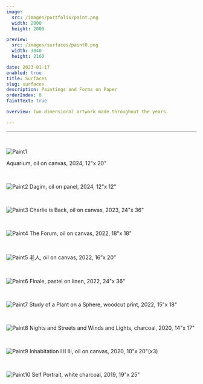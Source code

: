 ```yaml
---
image:
  src: /images/portfolio/paint.png
  width: 2000
  height: 2000

preview:
  src: /images/surfaces/paint0.png
  width: 3840
  height: 2160

date: 2023-01-17
enabled: true
title: Surfaces
slug: surfaces
description: Paintings and Forms on Paper
orderIndex: 8
faintText: true

overview: Two dimensional artwork made throughout the years.

---
```



---

&nbsp;

![Paint1](/images/surfaces/paint1.png "paint1")

Aquarium, oil on canvas, 2024, 12"x 20"

&nbsp;

![Paint2](/images/surfaces/paint2.png "paint2")
Dagim, oil on panel, 2024, 12"x 12"

&nbsp;

![Paint3](/images/surfaces/paint3.png "paint3")
Charlie is Back, oil on canvas, 2023, 24"x 36"

&nbsp;

![Paint4](/images/surfaces/paint4.png "paint4")
The Forum, oil on canvas, 2022, 18"x 18"

&nbsp;

![Paint5](/images/surfaces/paint5.png "paint5")
老人, oil on canvas, 2022, 16”x 20”

&nbsp;

![Paint6](/images/surfaces/paint6.png "paint6")
Finale, pastel on linen, 2022, 24"x 36"

&nbsp;

![Paint7](/images/surfaces/paint7.png "paint7")
Study of a Plant on a Sphere, woodcut print, 2022, 15"x 18"

&nbsp;

![Paint8](/images/surfaces/paint8.png "paint8")
Nights and Streets and Winds and Lights, charcoal, 2020, 14"x 17"

&nbsp;

![Paint9](/images/surfaces/paint9.png "paint9")
Inhabitation I II III, oil on canvas, 2020, 10"x 20"(x3)

&nbsp;

![Paint10](/images/surfaces/paint10.png "paint10")
Self Portrait, white charcoal, 2019, 19"x 25"


